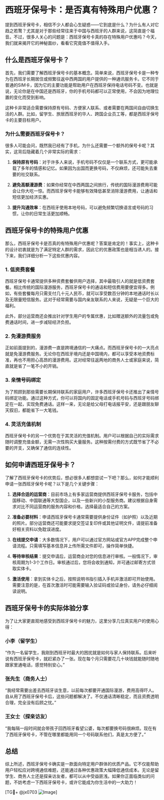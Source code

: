 # 西班牙保号卡：是否真有特殊用户优惠？

提到西班牙保号卡，相信不少人都会心生疑惑——它到底是什么？为什么有人对它趋之若鹜？尤其是对于那些经常往来于中国与西班牙的人群来说，这简直是个福音。不过，很多人关心的问题是：西班牙保号卡真的存在特殊用户优惠吗？今天，我们就来揭开它的神秘面纱，看看它究竟值不值得入手。

## 什么是西班牙保号卡？

首先，我们需要了解西班牙保号卡的基本概念。简单来说，西班牙保号卡是一种专为在西班牙长期居住或频繁往返中西两国的用户提供的一种通讯服务卡。它不同于普通的SIM卡，因为它的主要功能是帮助用户在西班牙保持电话号码不变。也就是说，无论你是在中国还是西班牙，你的手机号码都可以正常使用，不会因为地理位置的变化而受到影响。

这种卡非常适合需要保持原有号码、方便家人联系、或者需要在两国间自由切换生活的人群。比如，留学生、旅居西班牙的华人、跨国企业员工等，都是西班牙保号卡的主要目标用户。

### 为什么需要西班牙保号卡？

很多人可能会问，既然我已经有了手机，为什么还需要一个额外的保号卡呢？其实，这背后隐藏着几个非常实际的需求：

1. **保持原有号码**：对于许多人来说，手机号码不仅仅是一个联系方式，更可能承载了多年的情感和记忆。如果因为出国而更换号码，不仅麻烦，还可能失去重要的社交联系。
   
2. **避免高额漫游费**：如果你经常在中西两国之间旅行，传统的国际漫游费用可能会让你大吃一惊。而西班牙保号卡能够有效降低甚至消除漫游费用，让通话和短信更加经济实惠。

3. **提升沟通效率**：在西班牙使用本地号码，可以避免频繁切换语言或号码的习惯，让你的日常生活更加顺畅。

## 西班牙保号卡的特殊用户优惠

那么，西班牙保号卡是否真的有特殊用户优惠呢？答案是肯定的！事实上，这种卡的设计初衷就是为了满足特定人群的需求，因此它的优惠政策也是相当诱人的。接下来，我们详细分析一下这些优惠内容。

### 1. **低资费套餐**

西班牙保号卡通常提供多种资费套餐供用户选择，其中最吸引人的就是低资费套餐。相比传统的国际漫游服务，西班牙保号卡的通话和短信费用要便宜得多。例如，有些套餐每月只需支付几十元人民币，就可以享受数百分钟的本地通话时长以及无限量短信服务。这对于经常需要与国内亲友联系的人来说，无疑是一个巨大的福利。

此外，部分运营商还会推出针对学生用户的专属优惠，比如赠送额外的流量包或免费通话时间，进一步减轻经济负担。

### 2. **免漫游费服务**

正如前面提到的，漫游费一直是跨境通信的一大痛点。而西班牙保号卡的一大亮点就是免漫游费服务。无论你在西班牙境内还是中国境内，都可以享受本地资费标准，再也不用担心高昂的漫游费用。这对经常往返两地的商务人士或家庭来说，简直就是省了一笔不小的开销。

### 3. **亲情号码绑定**

为了照顾到那些需要长期保持联系的家庭用户，许多西班牙保号卡还推出了亲情号码绑定功能。通过这种方式，你可以将国内的固定电话或手机号码与西班牙号码绑定在一起，实现免费通话。这样一来，无论是给父母打电话报平安，还是跟朋友聊天叙旧，都能省下一大笔钱。

### 4. **灵活充值机制**

西班牙保号卡的另一个优势在于其灵活的充值机制。用户可以根据自己的实际需求随时调整充值金额，无需一次性购买大量服务。这种按需付费的方式既节省了不必要的开支，又确保了通信的连续性。

## 如何申请西班牙保号卡？

了解了西班牙保号卡的优势后，想必很多人都想尝试一下吧？那么，如何才能顺利申请一张西班牙保号卡呢？以下是几个关键步骤：

1. **选择合适的运营商**：目前市场上有多家运营商提供西班牙保号卡服务，包括中国移动、中国联通等大型国企，以及一些新兴的小型服务商。建议根据自身需求对比不同运营商的服务内容和价格，选择最适合自己的方案。

2. **准备必要材料**：申请西班牙保号卡通常需要提供身份证件（如护照）以及近期的照片。部分运营商还可能要求提交签证复印件或其他证明文件，请提前准备好相关资料以免耽误进度。

3. **在线提交申请**：大多数情况下，用户可以通过官方网站或官方APP完成整个申请流程。只需填写基本信息并上传所需文件即可，操作简单快捷。

4. **等待审核结果**：提交申请后，运营商会对您的信息进行审核。一般情况下，审核周期为1-3个工作日。审核通过后，您将会收到通知，并可通过邮寄方式领取实体卡。

5. **激活使用**：拿到实体卡之后，按照说明书指引插入手机并激活即可开始使用。需要注意的是，在首次激活时可能需要输入验证码或验证身份，请务必仔细阅读说明。

## 西班牙保号卡的实际体验分享

为了让大家更直观地感受到西班牙保号卡的魅力，这里分享几位真实用户的使用心得：

### 小李（留学生）
“作为一名留学生，我刚到西班牙时最大的困扰就是如何与家人保持联系。后来听说有西班牙保号卡，就赶紧办了一张。现在每个月只需要花几十块钱就能随时随地跟家里通电话，感觉特别安心。”

### 张先生（商务人士）
“我经常需要出差去西班牙谈生意，以前每次都要开通国际漫游，费用高得吓人。自从用了西班牙保号卡后，这些问题都解决了。不仅通话清晰稳定，而且资费透明合理，完全没有后顾之忧。”

### 王女士（探亲访友）
“我每隔一段时间就会带孩子回西班牙看望公婆，每次都要换号码很麻烦。现在有了西班牙保号卡，不管在哪里都能用同一个号码联系他们，真是太方便了。”

## 总结

综上所述，西班牙保号卡确实是一款面向特定用户群体的优质产品。它不仅能帮助用户轻松应对跨境通信难题，还能通过各种优惠政策大幅降低通信成本。无论是留学生、商务人士还是探亲访友者，都可以从中受益匪浅。如果你正面临类似的问题，不妨考虑一下西班牙保号卡，或许它能成为你生活中的一大助力！

[TG💪+ @jx0703 ![Image](https://github.com/user-attachments/assets/dbca1d08-cadb-493c-b0ec-ad6f7a83f270)]